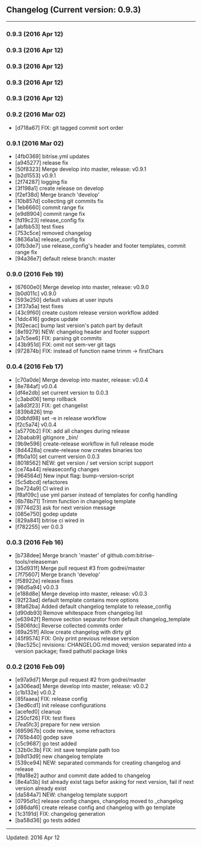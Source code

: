 ## Changelog (Current version: 0.9.3)

-----------------

### 0.9.3 (2016 Apr 12)


### 0.9.3 (2016 Apr 12)


### 0.9.3 (2016 Apr 12)


### 0.9.3 (2016 Apr 12)


### 0.9.3 (2016 Apr 12)


### 0.9.2 (2016 Mar 02)

* [d718a67] FIX: git tagged commit sort order

### 0.9.1 (2016 Mar 02)

* [4fb0369] bitrise.yml updates
* [a945277] release fix
* [50f8323] Merge develop into master, release: v0.9.1
* [b2d1553] v0.9.1
* [2f74287] logging fix
* [3f198a1] create release on develop
* [f2ef38d] Merge branch 'develop'
* [10b857d] collecting git commits fix
* [1eb6660] commit range fix
* [e9d8904] commit range fix
* [fd19c23] release_config fix
* [abfbb53] test fixes
* [753c5ce] removed changelog
* [8636a1a] release_config fix
* [0fb3de7] use release_config's header and footer templates, commit range fix
* [94a36e7] default relese branch: master

### 0.9.0 (2016 Feb 19)

* [67600e0] Merge develop into master, release: v0.9.0
* [b0d011c] v0.9.0
* [593e250] default values at user inputs
* [3f37a5a] test fixes
* [43c9f60] create custom release version workflow added
* [1ddc416] godeps update
* [fd2ecac] bump last version's patch part by default
* [8e19279] NEW: changelog header and footer support
* [a7c5ee6] FIX: parsing git commits
* [43b951d] FIX: omit not sem-ver git tags
* [972874b] FIX: instead of function name trimm  -> firstChars

### 0.0.4 (2016 Feb 17)

* [c70a0de] Merge develop into master, release: v0.0.4
* [8e784af] v0.0.4
* [df4e2db] set current version to 0.0.3
* [c3abd06] temp rollback
* [a8d3f23] FIX: get changelist
* [839b826] tmp
* [0dbfd98] set -e in release workflow
* [f2c5a74] v0.0.4
* [a5770b2] FIX: add all changes during release
* [2babab9] gitignore _bin/
* [9b9e596] create-release workflow in full release mode
* [8d4428a] create-release now creates binaries too
* [ffb0a10] set current version 0.0.3
* [8018562] NEW: get version / set version script support
* [ce74a44] releaseconfig changes
* [964564d] New input flag: bump-version-script
* [5c5dbcd] refactores
* [be724a9] CI wired in
* [f8af09c] use yml parser instead of templates for config handling
* [6b78b71] Trimm function in changelog template
* [9774d23] ask for next version message
* [085e750] godep update
* [829a841] bitrise ci wired in
* [f782255] ver 0.0.3

### 0.0.3 (2016 Feb 16)

* [b738dee] Merge branch 'master' of github.com:bitrise-tools/releaseman
* [35d931f] Merge pull request #3 from godrei/master
* [7f75607] Merge branch 'develop'
* [f58922e] release fixes
* [96d5a94] v0.0.3
* [e188d8e] Merge develop into master, release: v0.0.3
* [92f23ad] default template contains more options
* [8fa62ba] Added default changelog template to release_config
* [d90db93] Remove whitespace from changelog list
* [e63942f] Remove section separator from default changelog_template
* [5806fdc] Reverse collected commits order
* [69a251f] Allow create changelog with dirty git
* [45f9574] FIX: Only print previous release version
* [9ac525c] revisions: CHANGELOG.md moved; version separated into a version package; fixed pathutil package links

### 0.0.2 (2016 Feb 09)

* [e97a9d7] Merge pull request #2 from godrei/master
* [a306ead] Merge develop into master, release: v0.0.2
* [c1b132e] v0.0.2
* [85faaea] FIX: release config
* [3ed6cd1] init release configurations
* [acefed0] cleanup
* [250cf26] FIX: test fixes
* [7ea5fc3] prepare for new version
* [695967b] code review, some refractors
* [765b440] godep save
* [c5c9687] go test added
* [32b0c3b] FIX: init save template path too
* [b9d13d9] new changelog template
* [539ce94] NEW: separated commands for creating changelog and release
* [f9a18e2] author and commit date added to changelog
* [8e4a13b] list already exist tags befor asking for next version, fail if next version already exist
* [da584a7] NEW: changelog template support
* [0795d1c] release config changes, changelog moved to _changelog
* [d86daf6] create release config and changelog with go template
* [1c3191d] FIX: changelog generation
* [ba58d36] go tests added

-----------------

Updated: 2016 Apr 12